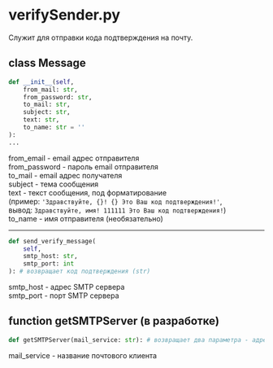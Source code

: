 # verifySender.py

Служит для отправки кода подтверждения на почту.

## class Message

```python
def __init__(self,
    from_mail: str,
    from_password: str,
    to_mail: str,
    subject: str,
    text: str,
    to_name: str = ''
):
...
```

from_email - email адрес отправителя  
from_password - пароль email отправителя  
to_mail - email адрес получателя  
subject - тема сообщения  
text - текст сообщения, под форматирование  
(пример: `'Здравствуйте, {}! {} Это Ваш код подтверждения!'`,  
вывод: `Здравствуйте, имя! 111111 Это Ваш код подтверждения!`)  
to_name - имя отправителя (необязательно)  

***

```python
def send_verify_message(
    self,
    smtp_host: str,
    smtp_port: int
): # возвращает код подтверждения (str)
```

smtp_host - адрес SMTP сервера  
smtp_port - порт SMTP сервера

## function getSMTPServer (в разработке)

```python
def getSMTPServer(mail_service: str): # возвращает два параметра - адрес и порт SMTP сервера
```

mail_service - название почтового клиента
